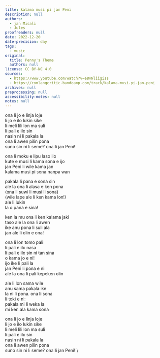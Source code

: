 ```yaml
---
title: kalama musi pi jan Peni
description: null
authors:
  - jan Misali
  - Jules
proofreaders: null
date: 2022-12-20
date-precision: day
tags:
  - music
original:
  title: Penny's Theme
  authors: null
license: CC BY-NC 4.0
sources:
  - https://www.youtube.com/watch?v=e8vNliigiss
  - https://conlangcritic.bandcamp.com/track/kalama-musi-pi-jan-peni
archives: null
preprocessing: null
accessibility-notes: null
notes: null
---
```


ona li jo e linja loje  \
li jo e ilo lukin sike  \
li meli lili lon ma suli  \
li pali e ilo sin  \
nasin ni li pakala la  \
ona li awen pilin pona  \
suno sin ni li seme? ona li jan Peni!

ona li moku e lipu laso ilo  \
kute e musi li kama sona e ijo  \
jan Peni li wile kama jan  \
kalama musi pi sona nanpa wan

pakala li pana e sona sin  \
ale la ona li alasa e ken pona  \
(ona li suwi li musi li sona)  \
(wile lape ale li ken kama lon!)  \
ale li lukin  \
la o pana e sina!

ken la mu ona li ken kalama jaki  \
taso ale la ona li awen  \
ike anu pona li suli ala  \
jan ale li olin e ona!

ona li lon tomo pali  \
li pali e ilo nasa  \
li pali e ilo sin ni tan sina  \
o kama jo e ni!  \
ijo ike li pali la  \
jan Peni li pona e ni  \
ale la ona li pali kepeken olin

ale li lon sama wile  \
anu sama pakala ike  \
la ni li pona. ona li sona  \
li toki e ni:  \
pakala mi li weka la  \
mi ken ala kama sona

ona li jo e linja loje  \
li jo e ilo lukin sike  \
li meli lili lon ma suli  \
li pali e ilo sin  \
nasin ni li pakala la  \
ona li awen pilin pona  \
suno sin ni li seme? ona li jan Peni!  \
